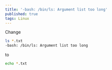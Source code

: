 ```yaml
---
title: '-bash: /bin/ls: Argument list too long'
published: true
tags: Linux
---
```


Change

```bash
ls *.txt
-bash: /bin/ls: Argument list too long
```

to 

```bash
echo *.txt
```